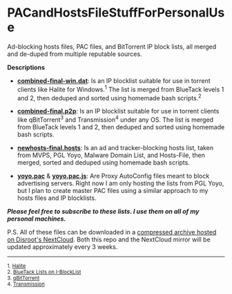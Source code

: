 # PACandHostsFileStuffForPersonalUse
Ad-blocking hosts files, PAC files, and BitTorrent IP block lists, all merged and de-duped from multiple reputable sources.

**Descriptions**

+ [**combined-final-win.dat**](https://github.com/bongochong/CombinedPrivacyBlockLists/raw/master/combined-final-win.dat): Is an IP blocklist suitable for use in torrent clients like Halite for Windows.<sup>1</sup> The list is merged from BlueTack levels 1 and 2, then deduped and sorted using homemade bash scripts.<sup>2</sup>

* [**combined-final.p2p**](https://github.com/bongochong/CombinedPrivacyBlockLists/raw/master/combined-final.p2p): Is an IP blocklist suitable for use in torrent clients like qBitTorrent<sup>3</sup> and Transmission<sup>4</sup> under any OS. The list is merged from BlueTack levels 1 and 2, then deduped and sorted using homemade bash scripts.

- [**newhosts-final.hosts**](https://github.com/bongochong/CombinedPrivacyBlockLists/raw/master/newhosts-final.hosts): Is an ad and tracker-blocking hosts list, taken from MVPS, PGL Yoyo, Malware Domain List, and Hosts-File, then merged, sorted and deduped using homemade bash scripts. 

+ [**yoyo.pac**](https://github.com/bongochong/CombinedPrivacyBlockLists/raw/master/yoyo.pac) & [**yoyo.pac.js**](https://github.com/bongochong/CombinedPrivacyBlockLists/raw/master/yoyo.pac.js): Are Proxy AutoConfig files meant to block advertising servers. Right now I am only hosting the lists from PGL Yoyo, but I plan to create master PAC files using a similar approach to my hosts files and IP blocklists.

***Please feel free to subscribe to these lists. I use them on all of my personal machines.***

P.S. All of these files can be downloaded in a [compressed archive hosted on Disroot's NextCloud](https://cloud.disroot.org/s/5TnQ9jBtbSnTj8y/download). Both this repo and the NextCloud mirror will be updated approximately every 3 weeks.

---

<sup>1. [Halite](https://www.fosshub.com/Halite.html) </sup> <br>
<sup>2. [BlueTack Lists on I-BlockList](https://www.iblocklist.com/lists) </sup> <br>
<sup>3. [qBitTorrent](https://www.qbittorrent.org/) </sup> <br>
<sup>4. [Transmission](https://transmissionbt.com/) </sup> <br>
